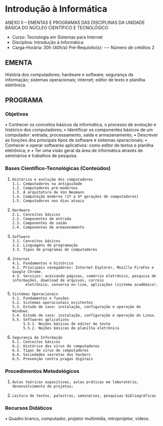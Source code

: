 # Introdução à Informática 

ANEXO II – EMENTAS E PROGRAMAS DAS DISCIPLINAS DA UNIDADE BÁSICA DO NÚCLEO
CIENTÍFICO E TECNOLÓGICO
* Curso: Tecnologia em Sistemas para Internet
* Disciplina: Introdução à Informática                                                
* Carga-Horária: 30h (40h/a)
    Pré-Requisito(s): ---                                                                  Número de créditos 2

## EMENTA
História dos computadores; hardware e software; segurança da informação; sistemas operacionais; internet; editor de texto e
planilha eletrônica.

## PROGRAMA
### Objetivos
•      Conhecer os conceitos básicos da informática, o processo de evolução e histórico dos computadores;
•      Identificar os componentes básicos de um computador: entrada, processamento, saída e armazenamento;
•      Descrever as funções dos principais tipos de software e sistemas operacionais;
•      Conhecer e operar softwares aplicativos: como editor de textos e planilha eletrônica; e
•      Ter uma visão geral da área de informática através de seminários e trabalhos de pesquisa.
### Bases Científico-Tecnológicas (Conteúdos)

1.     Histórico e evolução dos computadores
       1.1. Computadores na antiguidade
       1.2. Computadores pré-modernos
       1.3. A arquitetura de Von Neumann
       1.4. Computação moderna (1ª a 4ª gerações de computadores)
       1.5. Computadores nos dias atuais
2.     Hardware
       2.1. Conceitos básicos
       2.2. Componentes de entrada
       2.3. Componentes de saída
       2.4. Componentes de armazenamento
3.     Software
       3.1. Conceitos básicos
       3.2. Linguagens de programação
       3.3. Tipos de programas de computadores
4.     Internet
       4.1. Fundamentos e histórico
       4.2. Principais navegadores: Internet Explorer, Mozilla FireFox e Google Chrome.
       4.3. Serviços: acessando páginas, comércio eletrônico, pesquisa de informações, download de arquivos, correio
             eletrônico, conversa on-line, aplicações (sistema acadêmico).
5.     Sistemas Operacionais
       5.1. Fundamentos e funções
       5.2. Sistemas operacionais existentes
       5.3. Estudo de caso: instalação, configuração e operação do Windows.
       5.4. Estudo de caso: instalação, configuração e operação do Linux.
       5.5. Softwares aplicativos
            5.5.1. Noções básicas de editor de texto
            5.5.2. Noções básicas de planilha eletrônica
6.     Segurança da Informação
       6.1. Conceitos básicos
       6.2. Histórico dos vírus de computadores
       6.3. Tipos de vírus de computadores
       6.4. Sociedades secretas dos hackers
       6.5. Prevenção contra pragas digitais

### Procedimentos Metodológicos

1.     Aulas teóricas expositivas, aulas práticas em laboratório, desenvolvimento de projetos;
2.     Leitura de textos, palestras, seminários, pesquisas bibliográficas

### Recursos Didáticos

•      Quadro branco, computador, projetor multimídia, retroprojetor, vídeos.